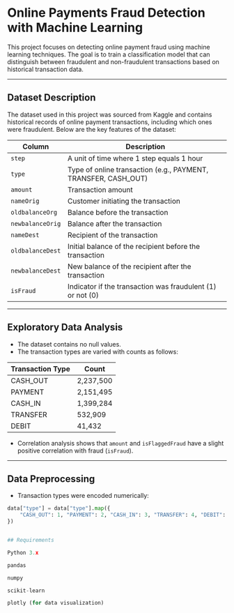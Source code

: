 # Online Payments Fraud Detection with Machine Learning

This project focuses on detecting online payment fraud using machine learning techniques. The goal is to train a classification model that can distinguish between fraudulent and non-fraudulent transactions based on historical transaction data.

---

## Dataset Description

The dataset used in this project was sourced from Kaggle and contains historical records of online payment transactions, including which ones were fraudulent. Below are the key features of the dataset:

| Column           | Description                                                    |
| ---------------- | -------------------------------------------------------------- |
| `step`           | A unit of time where 1 step equals 1 hour                      |
| `type`           | Type of online transaction (e.g., PAYMENT, TRANSFER, CASH_OUT) |
| `amount`         | Transaction amount                                             |
| `nameOrig`       | Customer initiating the transaction                            |
| `oldbalanceOrg`  | Balance before the transaction                                 |
| `newbalanceOrig` | Balance after the transaction                                  |
| `nameDest`       | Recipient of the transaction                                   |
| `oldbalanceDest` | Initial balance of the recipient before the transaction        |
| `newbalanceDest` | New balance of the recipient after the transaction             |
| `isFraud`        | Indicator if the transaction was fraudulent (1) or not (0)     |

---

## Exploratory Data Analysis

- The dataset contains no null values.
- The transaction types are varied with counts as follows:

| Transaction Type | Count     |
| ---------------- | --------- |
| CASH_OUT         | 2,237,500 |
| PAYMENT          | 2,151,495 |
| CASH_IN          | 1,399,284 |
| TRANSFER         | 532,909   |
| DEBIT            | 41,432    |

- Correlation analysis shows that `amount` and `isFlaggedFraud` have a slight positive correlation with fraud (`isFraud`).

---

## Data Preprocessing

- Transaction types were encoded numerically:

```python
data["type"] = data["type"].map({
    "CASH_OUT": 1, "PAYMENT": 2, "CASH_IN": 3, "TRANSFER": 4, "DEBIT": 5
})


## Requirements

Python 3.x

pandas

numpy

scikit-learn

plotly (for data visualization)
```
